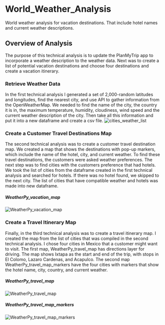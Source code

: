 # World_Weather_Analysis
World weather analysis for vacation destinations. That include hotel names and current weather descriptions.
## Overview of Analysis
The purpose of this technical analysis is to update the PlanMyTrip app to incorporate a weather description to the weather data. Next was to create a list of potential vacation destinations and choose four destinations and create a vacation itinerary.
### Retrieve Weather Data
In the first technical analysis I generated a set of 2,000-random latitudes and longitudes, find the nearest city, and use API to gather information from the OpenWeatherMap. We needed to find the name of the city, the country it is in, the maximum temperature, humidity, cloudiness, wind speed and the current weather description of the city. Then take all this information and put it into a new dataframe and create a csv file.
![cities_weather_list](https://user-images.githubusercontent.com/107289345/181651915-57f527ae-f5ae-42de-8941-38cb8a9e7e10.png)

### Create a Customer Travel Destinations Map
The second technical analysis was to create a customer travel destination map. We created a map that shows the destinations with pop-up markers, which include the name of the hotel, city, and current weather. To find these travel destinations, the customers were asked weather preferences. The next step was to find cities with the customers preference that had hotels. We took the list of cities from the dataframe created in the first technical analysis and searched for hotels. If there was no hotel found, we skipped to the next city. The list of cities that have compatible weather and hotels was made into new dataframe.

##### WeatherPy_vacation_map
![WeatherPy_vacation_map](https://user-images.githubusercontent.com/107289345/181651968-c16e1bf3-0da0-4020-98f8-fd909c56624e.png)

### Create a Travel Itinerary Map
Finally, in the third technical analysis was to create a travel itinerary map. I created the map from the list of cities that was compiled in the second technical analysis. I chose four cities in Mexico that a customer might want to visit. The first map, WeatherPy_travel_map has directions layer for driving. The map shows Ixtapa as the start and end of the trip, with stops in El Colomo, Lazaro Cardenas, and Acapulco. The second map WeatherPy_travel_map_markers have the four cities with markers that show the hotel name, city, country, and current weather.

##### WeatherPy_travel_map
![WeatherPy_travel_map](https://user-images.githubusercontent.com/107289345/181652060-69f05aa3-5e67-4428-a5d2-44cd06370588.png)

##### WeatherPy_travel_map_markers
![WeatherPy_travel_map_markers](https://user-images.githubusercontent.com/107289345/181652074-eaf1f667-008c-47ac-9df3-892a122dde40.png)

